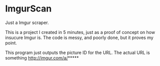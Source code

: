# ImgurScan
Just a Imgur scraper.

This is a project I created in 5 minutes, just as a proof of concept on how insucure Imgur is. The code is messy, and poorly done, but it proves my point.

This program just outputs the picture ID for the URL. The actual URL is something http://imgur.com/a/*****
